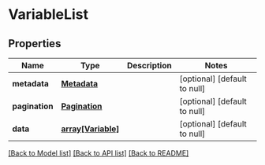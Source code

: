 # VariableList

## Properties
Name | Type | Description | Notes
------------ | ------------- | ------------- | -------------
**metadata** | [**Metadata**](Metadata.md) |  | [optional] [default to null]
**pagination** | [**Pagination**](Pagination.md) |  | [optional] [default to null]
**data** | [**array[Variable]**](Variable.md) |  | [optional] [default to null]

[[Back to Model list]](../README.md#documentation-for-models) [[Back to API list]](../README.md#documentation-for-api-endpoints) [[Back to README]](../README.md)


